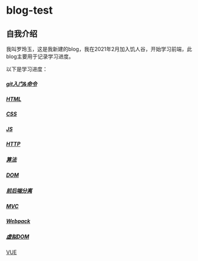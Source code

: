 # blog-test
## 自我介绍
我叫罗玲玉，这是我新建的blog，我在2021年2月加入饥人谷，开始学习前端，此blog主要用于记录学习进度。

以下是学习进度：
##### [git入门&命令](https://github.com/buranxiangsi/blog-test/blob/main/git.md)

##### [HTML](https://github.com/buranxiangsi/blog-test/tree/main/01%20HTML)

##### [CSS](https://github.com/buranxiangsi/blog-test/tree/main/2%20CSS) 

##### [JS](https://github.com/buranxiangsi/blog-test/tree/main/3%20JavaScript)

##### [HTTP](https://github.com/buranxiangsi/blog-test/tree/main/4%20HTTP)

##### [算法](https://github.com/buranxiangsi/blog-test/tree/main/5%20%E7%AE%97%E6%B3%95)

##### [DOM](https://github.com/buranxiangsi/blog-test/tree/main/6%20DOM)

##### [前后端分离](https://github.com/buranxiangsi/blog-test/tree/main/7%20jQuery)

##### [MVC](https://github.com/buranxiangsi/blog-test/tree/main/9%20MVC)

##### [Webpack](https://github.com/buranxiangsi/blog-test/tree/main/10%20webpack)

##### [虚拟DOM](https://github.com/buranxiangsi/blog-test/tree/main/11%20%E8%99%9A%E6%8B%9Fdom)

[VUE]()
